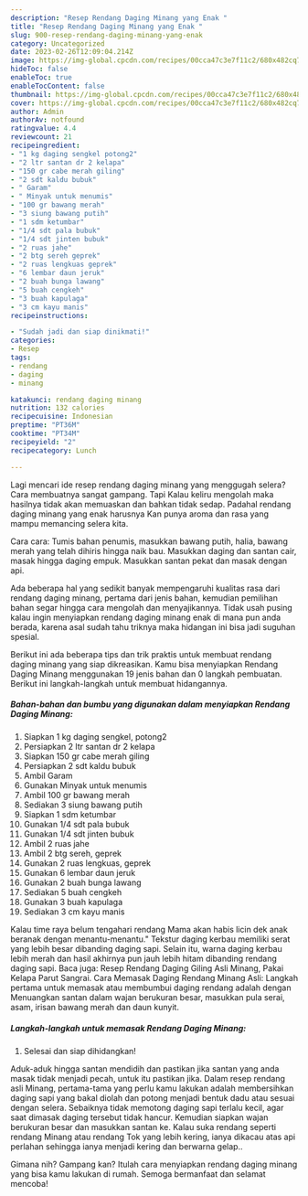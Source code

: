 ```yaml
---
description: "Resep Rendang Daging Minang yang Enak "
title: "Resep Rendang Daging Minang yang Enak "
slug: 900-resep-rendang-daging-minang-yang-enak
category: Uncategorized
date: 2023-02-26T12:09:04.214Z
image: https://img-global.cpcdn.com/recipes/00cca47c3e7f11c2/680x482cq70/rendang-daging-minang-foto-resep-utama.jpg
hideToc: false
enableToc: true
enableTocContent: false
thumbnail: https://img-global.cpcdn.com/recipes/00cca47c3e7f11c2/680x482cq70/rendang-daging-minang-foto-resep-utama.jpg
cover: https://img-global.cpcdn.com/recipes/00cca47c3e7f11c2/680x482cq70/rendang-daging-minang-foto-resep-utama.jpg
author: Admin
authorAv: notfound
ratingvalue: 4.4
reviewcount: 21
recipeingredient:
- "1 kg daging sengkel potong2"
- "2 ltr santan dr 2 kelapa"
- "150 gr cabe merah giling"
- "2 sdt kaldu bubuk"
- " Garam"
- " Minyak untuk menumis"
- "100 gr bawang merah"
- "3 siung bawang putih"
- "1 sdm ketumbar"
- "1/4 sdt pala bubuk"
- "1/4 sdt jinten bubuk"
- "2 ruas jahe"
- "2 btg sereh geprek"
- "2 ruas lengkuas geprek"
- "6 lembar daun jeruk"
- "2 buah bunga lawang"
- "5 buah cengkeh"
- "3 buah kapulaga"
- "3 cm kayu manis"
recipeinstructions:

- "Sudah jadi dan siap dinikmati!"
categories:
- Resep
tags:
- rendang
- daging
- minang

katakunci: rendang daging minang 
nutrition: 132 calories
recipecuisine: Indonesian
preptime: "PT36M"
cooktime: "PT34M"
recipeyield: "2"
recipecategory: Lunch

---
```



Lagi mencari ide resep rendang daging minang yang menggugah selera? Cara membuatnya sangat gampang. Tapi Kalau keliru mengolah maka hasilnya tidak akan memuaskan dan bahkan tidak sedap. Padahal rendang daging minang yang enak harusnya Kan punya aroma dan rasa yang mampu memancing selera kita.


Cara cara: Tumis bahan penumis, masukkan bawang putih, halia, bawang merah yang telah dihiris hingga naik bau. Masukkan daging dan santan cair, masak hingga daging empuk. Masukkan santan pekat dan masak dengan api.

Ada beberapa hal yang sedikit banyak mempengaruhi kualitas rasa dari rendang daging minang, pertama dari jenis bahan, kemudian pemilihan bahan segar hingga cara mengolah dan menyajikannya. Tidak usah pusing kalau ingin menyiapkan rendang daging minang enak di mana pun anda berada, karena asal sudah tahu triknya maka hidangan ini bisa jadi suguhan spesial.


Berikut ini ada beberapa tips dan trik praktis untuk membuat rendang daging minang yang siap dikreasikan. Kamu bisa menyiapkan Rendang Daging Minang menggunakan 19 jenis bahan dan 0 langkah pembuatan. Berikut ini langkah-langkah untuk membuat hidangannya.

<!--inarticleads1-->

##### Bahan-bahan dan bumbu yang digunakan dalam menyiapkan Rendang Daging Minang:

1. Siapkan 1 kg daging sengkel, potong2
1. Persiapkan 2 ltr santan dr 2 kelapa
1. Siapkan 150 gr cabe merah giling
1. Persiapkan 2 sdt kaldu bubuk
1. Ambil  Garam
1. Gunakan  Minyak untuk menumis
1. Ambil 100 gr bawang merah
1. Sediakan 3 siung bawang putih
1. Siapkan 1 sdm ketumbar
1. Gunakan 1/4 sdt pala bubuk
1. Gunakan 1/4 sdt jinten bubuk
1. Ambil 2 ruas jahe
1. Ambil 2 btg sereh, geprek
1. Gunakan 2 ruas lengkuas, geprek
1. Gunakan 6 lembar daun jeruk
1. Gunakan 2 buah bunga lawang
1. Sediakan 5 buah cengkeh
1. Gunakan 3 buah kapulaga
1. Sediakan 3 cm kayu manis


Kalau time raya belum tengahari rendang Mama akan habis licin dek anak beranak dengan menantu-menantu.&#34; Tekstur daging kerbau memiliki serat yang lebih besar dibanding daging sapi. Selain itu, warna daging kerbau lebih merah dan hasil akhirnya pun jauh lebih hitam dibanding rendang daging sapi. Baca juga: Resep Rendang Daging Giling Asli Minang, Pakai Kelapa Parut Sangrai. Cara Memasak Daging Rendang Minang Asli: Langkah pertama untuk memasak atau membumbui daging rendang adalah dengan Menuangkan santan dalam wajan berukuran besar, masukkan pula serai, asam, irisan bawang merah dan daun kunyit. 

<!--inarticleads2-->

##### Langkah-langkah untuk memasak Rendang Daging Minang:


1. Selesai dan siap dihidangkan!

Aduk-aduk hingga santan mendidih dan pastikan jika santan yang anda masak tidak menjadi pecah, untuk itu pastikan jika. Dalam resep rendang asli Minang, pertama-tama yang perlu kamu lakukan adalah membersihkan daging sapi yang bakal diolah dan potong menjadi bentuk dadu atau sesuai dengan selera. Sebaiknya tidak memotong daging sapi terlalu kecil, agar saat dimasak daging tersebut tidak hancur. Kemudian siapkan wajan berukuran besar dan masukkan santan ke. Kalau suka rendang seperti rendang Minang atau rendang Tok yang lebih kering, ianya dikacau atas api perlahan sehingga ianya menjadi kering dan berwarna gelap.. 

Gimana nih? Gampang kan? Itulah cara menyiapkan rendang daging minang yang bisa kamu lakukan di rumah. Semoga bermanfaat dan selamat mencoba!
